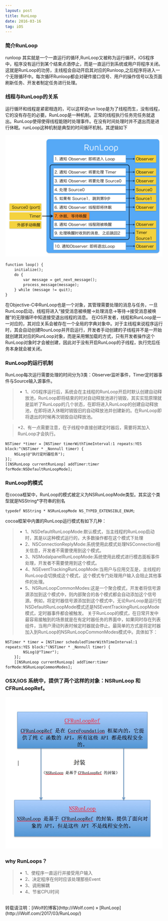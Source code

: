 ```yaml
---
layout: post
title: RunLoop
date: 2016-03-16
tag: iOS
---
```

### 简介RunLoop

runloop 其实就是一个一直运行的循环,RunLoop又被称为运行循环。iOS程序中，程序没有运行到某个结束点酒停止，而是一直运行到系统或用户将程序关闭。这就是RunLoop的功劳，主线程会自动开启其对应的Runloop,之后程序将进入一个无限循环中。每次循环Runloop都会对硬件接口信号、用户的操作信号以及页面刷新任务、开发者制定任务进行处理。

### 线程与RunLoop的关系

运行循环和线程是紧密相连的，可以这样说run loop是为了线程而生，没有线程，它的没有存在的必要。RunLoop是一种机制。正常的线程执行任务完任务就退出。RunLoop使得使得线程能随时处理事件。在没有时间处理时并不退出而是进行休眠。runLoop这种机制是典型的时间循环机制。其逻辑如下

<img src="/images/posts/RunLoop/RunLoop1.png" > 

```
function loop() {
    initialize();
    do {
        var message = get_next_message();
        process_message(message);
    } while (message != quit);
}
```
在Objective-C中RunLoop也是一个对象，其管理需要处理的消息与任务，一旦RunLoop启动，线程将进入“接受消息被唤醒->处理消息->等待->接受消息被唤醒”的无限循环中知道接受退出线程的消息。
在iOS开发者，线程和RunLoop是一一对应的，其对应关系会被存在一个全局的字典对象中。对于主线程来说程序运行时，其会自动创建RounLoop并开启运行，开发者手动创建的子线程并不是一开始就创建其对应的RunLoop对象，而是采用懒加载的方式，只有开发者操作这个RunLoop对象时才会被创建，因此对于没有开启RunLoop的子线程，执行完后任务本身就会被关闭。

### RunLoop的运行机制
RunLoop每次运行需要处理的时间分为3类：Observer监听事件，Timer定时器事件与Source输入源事件。

>* 1、iOS程序运行后，系统会在主线程的RunLoop开启时默认创建自动释放池，RunLoop即将结束的时对自动释放池进行销毁，其实实现原理就是监听了RunLopp的几个状态，在即将进入RunLoop的创建自动释放池，在即将进入休眠时销毁旧的自动释放池并创建新的。在RunLoop即将退出的时候再次销毁自动释放池。

>*2、有一点需要注意，在子线程中直接创建定时器后，需要将其加入RunLoop才会执行。
```
NSTimer *timer = [NSTimer timerWithTimeInterval:1 repeats:YES block:^(NSTimer * _Nonnull timer) {
    NSLog(@"执行定时器任务");
}];
[[NSRunLoop currentRunLoop] addTimer:timer forMode:NSDefaultRunLoopMode];

```

### RunLoop的模式
在cocoa框架中，RunLoop的模式被定义为NSRunLoopMode类型。其实这个类型就是NSString*字符串的别名
```
typedef NSString * NSRunLoopMode NS_TYPED_EXTENSIBLE_ENUM;
```
cocoa框架中内置的RunLoop运行模式有如下几种：

>* 1、NSDefaultRunLoopMode:默认模式，当主线程的RunLoop启动时，其是以这种模式运行的，大多数操作都在这个模式下处理
>* 2、NSConnectionReplyMode:系统使用此模式处理NSConnection相关信息，开发者不需要使用到这个模式。
>* 3、NSModalpanelRunLoopMode:系统使用此模式进行模态面板事件处理，开发者不需要使用到这个模式。
>* 4、NSEventTrackingRunLoopMode:当用户与应用交互是，主线程的RunLoop会切换成这个模式，这个模式专门处理用户输入会阻止其他事件的处理。
>* 5、NSRunLoopCommonModes:这是一个聚合模式，开发者将信号源源添加到这个模式中，则内部聚合的各个模式都会自动添加这个信号源。例如，将定时器信号源添加到这个模式中，无论RunLoop是运行在NSDefaultRunLoopMode模式还是NSEventTrackingRunLoopMode模式，定时器事件都会被触发。
关于RunLoop的模式，在日常开发中最容易接触到的场景就是在有定时器任务的界面中，如果同时存在列表组件，当用户滑动列表时候定时器就会停止。最简单的方式是将定时器加入到RunLoop的NSRunLoopCommonModes模式中。具体如下：
```
NSTimer * timer = [NSTimer scheduledTimerWithTimeInterval:1 repeats:YES block:^(NSTimer * _Nonnull timer) {
        NSLog(@"Timer");
    }];
    [[NSRunLoop currentRunLoop] addTimer:timer forMode:NSRunLoopCommonModes];
```

### OSX/iOS 系统中，提供了两个这样的对象：NSRunLoop 和 CFRunLoopRef。

<img src="/images/posts/RunLoop/RunLoop2.png" > 

### why RunLoops？

>* 1、使程序一直运行并接受用户输入
>* 2、决定程序在何时应该处理那些Event
>* 3、调用解耦
>* 4、节省CPU时间

<br>
转载请注明：[iWolf的博客](http://iWolf.com) » [RunLoop](http://iWolf.com/2017/03/RunLoop/)  



